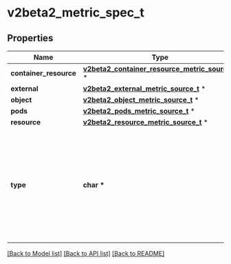 # v2beta2_metric_spec_t

## Properties
Name | Type | Description | Notes
------------ | ------------- | ------------- | -------------
**container_resource** | [**v2beta2_container_resource_metric_source_t**](v2beta2_container_resource_metric_source.md) \* |  | [optional] 
**external** | [**v2beta2_external_metric_source_t**](v2beta2_external_metric_source.md) \* |  | [optional] 
**object** | [**v2beta2_object_metric_source_t**](v2beta2_object_metric_source.md) \* |  | [optional] 
**pods** | [**v2beta2_pods_metric_source_t**](v2beta2_pods_metric_source.md) \* |  | [optional] 
**resource** | [**v2beta2_resource_metric_source_t**](v2beta2_resource_metric_source.md) \* |  | [optional] 
**type** | **char \*** | type is the type of metric source.  It should be one of \&quot;ContainerResource\&quot;, \&quot;External\&quot;, \&quot;Object\&quot;, \&quot;Pods\&quot; or \&quot;Resource\&quot;, each mapping to a matching field in the object. Note: \&quot;ContainerResource\&quot; type is available on when the feature-gate HPAContainerMetrics is enabled | 

[[Back to Model list]](../README.md#documentation-for-models) [[Back to API list]](../README.md#documentation-for-api-endpoints) [[Back to README]](../README.md)


